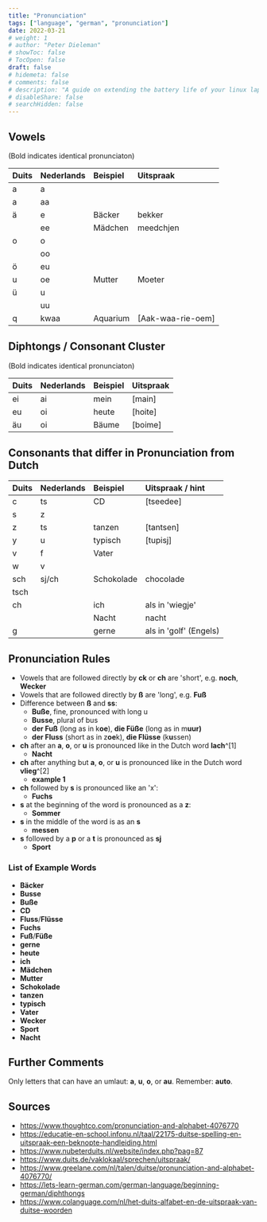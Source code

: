 ```yaml
---
title: "Pronunciation"
tags: ["language", "german", "pronunciation"]
date: 2022-03-21
# weight: 1
# author: "Peter Dieleman"
# showToc: false
# TocOpen: false
draft: false
# hidemeta: false
# comments: false
# description: "A guide on extending the battery life of your linux laptop"
# disableShare: false
# searchHidden: false
---
```


## Vowels

(Bold indicates identical pronunciaton)

| Duits | Nederlands | Beispiel | Uitspraak         |
| :---- | :--------- | :------- | :---------------- |
| a     | a          |          |                   |
| a     | aa         |          |                   |
| ä     | e          | Bäcker   | bekker            |
|       | ee         | Mädchen  | meedchjen         |
| o     | o          |          |                   |
|       | oo         |          |                   |
| ö     | eu         |          |                   |
| u     | oe         | Mutter   | Moeter            |
| ü     | u          |          |                   |
|       | uu         |          |                   |
| q     | kwaa       | Aquarium | [Aak-waa-rie-oem] |

## Diphtongs / Consonant Cluster

(Bold indicates identical pronunciaton)

| Duits  | Nederlands | Beispiel | Uitspraak |
| :----- | :--------- | :------- | :-------- |
| ei     | ai         | mein     | [main]    |
| eu     | oi         | heute    | [hoite]   |
| äu     | oi         | Bäume    | [boime]   |


## Consonants that differ in Pronunciation from Dutch


| Duits | Nederlands | Beispiel   | Uitspraak / hint       |
| :---- | :--------- | :--------- | :--------------------- |
| c     | ts         | CD         | [tseedee]              |
| s     | z          |            |                        |
| z     | ts         | tanzen     | [tantsen]              |
| y     | u          | typisch    | [tupisj]               |
| v     | f          | Vater      |                        |
| w     | v          |            |                        |
| sch   | sj/ch      | Schokolade | chocolade              |
| tsch  |            |            |                        |
| ch    |            | ich        | als in 'wiegje'        |
|       |            | Nacht      | nacht                  |
| g     |            | gerne      | als in 'golf' (Engels) |



## Pronunciation Rules

- Vowels that are followed directly by **ck** or **ch** are 'short', e.g. **noch**, **Wecker**
- Vowels that are followed directly by **ß** are  'long', e.g. **Fuß**
- Difference between **ß** and **ss**:
  - **Buße**, fine, pronounced with long u
  - **Busse**, plural of bus
  - **der Fuß** (long as in k**oe**), **die Füße** (long as in m**uur)**
  - **der Fluss** (short as in z**oe**k), **die Flüsse** (k**u**ssen)
- **ch** after an **a**, **o**, or **u** is pronounced like in the Dutch word **lach**^[1]
  - **Nacht**
- **ch** after anything but **a**, **o**, or **u** is pronounced like in the Dutch word **vlieg**^[2]
  - **example 1**
- **ch** followed by **s** is pronounced like an 'x':
  - **Fuchs**
- **s** at the beginning of the word is pronounced as a **z**:
  - **Sommer**
- **s** in the middle of the word is as an **s**
  - **messen**
- **s** followed by a **p** or a **t** is pronounced as **sj**
  - **Sport**

### List of Example Words

- **Bäcker**
- **Busse**
- **Buße**
- **CD**
- **Fluss**/**Flüsse**
- **Fuchs**
- **Fuß**/**Füße**
- **gerne**
- **heute**
- **ich**
- **Mädchen**
- **Mutter**
- **Schokolade**
- **tanzen**
- **typisch**
- **Vater**
- **Wecker**
- **Sport**
- **Nacht**

## Further Comments

Only letters that can have an umlaut: **a**, **u**, **o**, or **au**. Remember: **auto**.

## Sources

- <https://www.thoughtco.com/pronunciation-and-alphabet-4076770>
- <https://educatie-en-school.infonu.nl/taal/22175-duitse-spelling-en-uitspraak-een-beknopte-handleiding.html>
- <https://www.nubeterduits.nl/website/index.php?pag=87>
- <https://www.duits.de/vaklokaal/sprechen/uitspraak/>
- <https://www.greelane.com/nl/talen/duitse/pronunciation-and-alphabet-4076770/>
- <https://lets-learn-german.com/german-language/beginning-german/diphthongs>
- <https://www.colanguage.com/nl/het-duits-alfabet-en-de-uitspraak-van-duitse-woorden>

[^1]: aka Ach-laut 
[^2]: aka Ich-laut